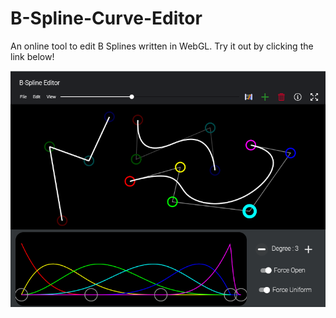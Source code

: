 # B-Spline-Curve-Editor
An online tool to edit B Splines written in WebGL. Try it out by clicking the link below!

[<img src="./bsplineeditorthumb.png">](http://n8vm.github.io/B-Spline-Curve-Editor/)
